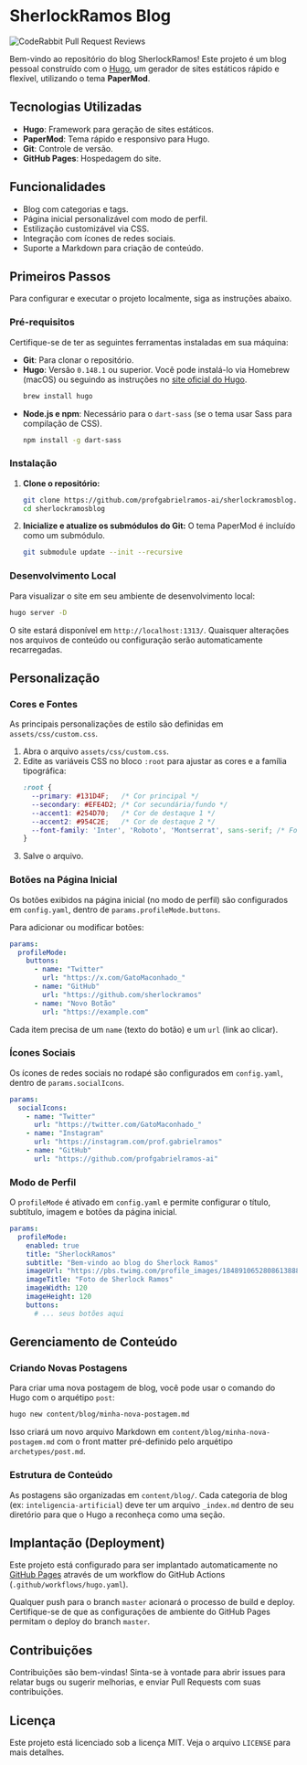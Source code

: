 # SherlockRamos Blog

![CodeRabbit Pull Request Reviews](https://img.shields.io/coderabbit/prs/github/profgabrielramos-ai/sherlockramosblog?utm_source=oss&utm_medium=github&utm_campaign=profgabrielramos-ai%2Fsherlockramosblog&labelColor=171717&color=FF570A&link=https%3A%2F%2Fcoderabbit.ai&label=CodeRabbit+Reviews)

Bem-vindo ao repositório do blog SherlockRamos! Este projeto é um blog pessoal construído com o [Hugo](https://gohugo.io/), um gerador de sites estáticos rápido e flexível, utilizando o tema **PaperMod**.

## Tecnologias Utilizadas

*   **Hugo**: Framework para geração de sites estáticos.
*   **PaperMod**: Tema rápido e responsivo para Hugo.
*   **Git**: Controle de versão.
*   **GitHub Pages**: Hospedagem do site.

## Funcionalidades

*   Blog com categorias e tags.
*   Página inicial personalizável com modo de perfil.
*   Estilização customizável via CSS.
*   Integração com ícones de redes sociais.
*   Suporte a Markdown para criação de conteúdo.

## Primeiros Passos

Para configurar e executar o projeto localmente, siga as instruções abaixo.

### Pré-requisitos

Certifique-se de ter as seguintes ferramentas instaladas em sua máquina:

*   **Git**: Para clonar o repositório.
*   **Hugo**: Versão `0.148.1` ou superior. Você pode instalá-lo via Homebrew (macOS) ou seguindo as instruções no [site oficial do Hugo](https://gohugo.io/installation/).
    ```bash
    brew install hugo
    ```
*   **Node.js e npm**: Necessário para o `dart-sass` (se o tema usar Sass para compilação de CSS).
    ```bash
    npm install -g dart-sass
    ```

### Instalação

1.  **Clone o repositório:**
    ```bash
    git clone https://github.com/profgabrielramos-ai/sherlockramosblog.git
    cd sherlockramosblog
    ```

2.  **Inicialize e atualize os submódulos do Git:**
    O tema PaperMod é incluído como um submódulo.
    ```bash
    git submodule update --init --recursive
    ```

### Desenvolvimento Local

Para visualizar o site em seu ambiente de desenvolvimento local:

```bash
hugo server -D
```

O site estará disponível em `http://localhost:1313/`. Quaisquer alterações nos arquivos de conteúdo ou configuração serão automaticamente recarregadas.

## Personalização

### Cores e Fontes

As principais personalizações de estilo são definidas em `assets/css/custom.css`.

1.  Abra o arquivo `assets/css/custom.css`.
2.  Edite as variáveis CSS no bloco `:root` para ajustar as cores e a família tipográfica:
    ```css
    :root {
      --primary: #131D4F;   /* Cor principal */
      --secondary: #EFE4D2; /* Cor secundária/fundo */
      --accent1: #254D70;   /* Cor de destaque 1 */
      --accent2: #954C2E;   /* Cor de destaque 2 */
      --font-family: 'Inter', 'Roboto', 'Montserrat', sans-serif; /* Fontes */
    }
    ```
3.  Salve o arquivo.

### Botões na Página Inicial

Os botões exibidos na página inicial (no modo de perfil) são configurados em `config.yaml`, dentro de `params.profileMode.buttons`.

Para adicionar ou modificar botões:

```yaml
params:
  profileMode:
    buttons:
      - name: "Twitter"
        url: "https://x.com/GatoMaconhado_"
      - name: "GitHub"
        url: "https://github.com/sherlockramos"
      - name: "Novo Botão"
        url: "https://example.com"
```

Cada item precisa de um `name` (texto do botão) e um `url` (link ao clicar).

### Ícones Sociais

Os ícones de redes sociais no rodapé são configurados em `config.yaml`, dentro de `params.socialIcons`.

```yaml
params:
  socialIcons:
    - name: "Twitter"
      url: "https://twitter.com/GatoMaconhado_"
    - name: "Instagram"
      url: "https://instagram.com/prof.gabrielramos"
    - name: "GitHub"
      url: "https://github.com/profgabrielramos-ai"
```

### Modo de Perfil

O `profileMode` é ativado em `config.yaml` e permite configurar o título, subtítulo, imagem e botões da página inicial.

```yaml
params:
  profileMode:
    enabled: true
    title: "SherlockRamos"
    subtitle: "Bem-vindo ao blog do Sherlock Ramos"
    imageUrl: "https://pbs.twimg.com/profile_images/1848910652808613888/r81-u5pP_400x400.jpg"
    imageTitle: "Foto de Sherlock Ramos"
    imageWidth: 120
    imageHeight: 120
    buttons:
      # ... seus botões aqui
```

## Gerenciamento de Conteúdo

### Criando Novas Postagens

Para criar uma nova postagem de blog, você pode usar o comando do Hugo com o arquétipo `post`:

```bash
hugo new content/blog/minha-nova-postagem.md
```

Isso criará um novo arquivo Markdown em `content/blog/minha-nova-postagem.md` com o front matter pré-definido pelo arquétipo `archetypes/post.md`.

### Estrutura de Conteúdo

As postagens são organizadas em `content/blog/`. Cada categoria de blog (ex: `inteligencia-artificial`) deve ter um arquivo `_index.md` dentro de seu diretório para que o Hugo a reconheça como uma seção.

## Implantação (Deployment)

Este projeto está configurado para ser implantado automaticamente no [GitHub Pages](https://pages.github.com/) através de um workflow do GitHub Actions (`.github/workflows/hugo.yaml`).

Qualquer push para o branch `master` acionará o processo de build e deploy. Certifique-se de que as configurações de ambiente do GitHub Pages permitam o deploy do branch `master`.

## Contribuições

Contribuições são bem-vindas! Sinta-se à vontade para abrir issues para relatar bugs ou sugerir melhorias, e enviar Pull Requests com suas contribuições.

## Licença

Este projeto está licenciado sob a licença MIT. Veja o arquivo `LICENSE` para mais detalhes.